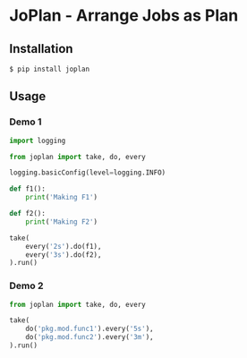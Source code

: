 JoPlan - Arrange Jobs as Plan
=============================

## Installation

```shell
$ pip install joplan
```

## Usage

### Demo 1

```python
import logging

from joplan import take, do, every

logging.basicConfig(level=logging.INFO)

def f1():
    print('Making F1')

def f2():
    print('Making F2')

take(
    every('2s').do(f1),
    every('3s').do(f2),
).run()
```

### Demo 2

```python
from joplan import take, do, every

take(
    do('pkg.mod.func1').every('5s'),
    do('pkg.mod.func2').every('3m'),
).run()
```
